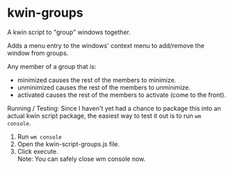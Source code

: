 # kwin-groups
A kwin script to "group" windows together.

Adds a menu entry to the windows' context menu to add/remove the window from groups.

Any member of a group that is:
- minimized causes the rest of the members to minimize.
- unminimized causes the rest of the members to unminimize.
- activated causes the rest of the members to activate (come to the front).

Running / Testing:
Since I haven't yet had a chance to package this into an actual kwin script package, the easiest way to test it out is to run `wm console`.
1. Run `wm console`
2. Open the kwin-script-groups.js file.
3. Click execute.    
Note: You can safely close wm console now.

